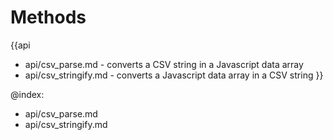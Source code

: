 Methods
=======

{{api
- api/csv_parse.md - converts a CSV string in a Javascript data array
- api/csv_stringify.md - converts a Javascript data array in a CSV string
}}

@index:
- api/csv_parse.md
- api/csv_stringify.md


